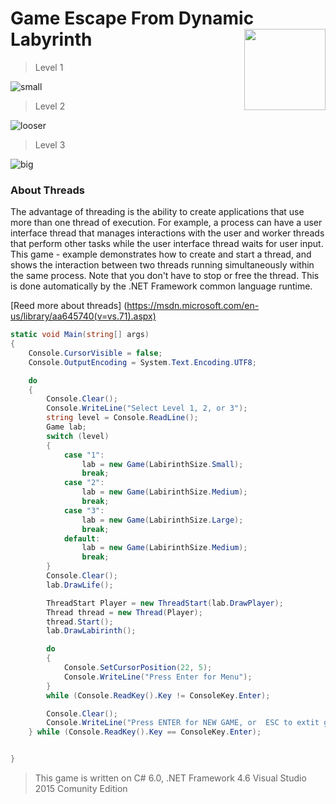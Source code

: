 # Game Escape From Dynamic Labyrinth  <img src="https://cloud.githubusercontent.com/assets/24522089/21962098/41a510c8-db36-11e6-95ef-eb392a0a1919.png" align="right" width="130px" height="130px" /> 

> Level 1

![small](https://cloud.githubusercontent.com/assets/24522089/22444148/38f63502-e75b-11e6-89eb-fb46962836d3.gif)


> Level 2

![looser](https://cloud.githubusercontent.com/assets/24522089/22404958/977d82ae-e654-11e6-9fdf-7adbfcf2be93.gif)


> Level 3

![big](https://cloud.githubusercontent.com/assets/24522089/22444224/76859ba6-e75b-11e6-83b4-f52756d64ebe.gif)


### About Threads

The advantage of threading is the ability to create applications that use more than one thread of execution. For example, a process can have a user interface thread that manages interactions with the user and worker threads that perform other tasks while the user interface thread waits for user input.
This game - example demonstrates how to create and start a thread, and shows the interaction between two threads running simultaneously within the same process. Note that you don't have to stop or free the thread. This is done automatically by the .NET Framework common language runtime.


[Reed more about threads] (https://msdn.microsoft.com/en-us/library/aa645740(v=vs.71).aspx)

```c#
static void Main(string[] args)
{
    Console.CursorVisible = false;
    Console.OutputEncoding = System.Text.Encoding.UTF8;

    do
    {
        Console.Clear();
        Console.WriteLine("Select Level 1, 2, or 3");
        string level = Console.ReadLine();
        Game lab;
        switch (level)
        {
            case "1":
                lab = new Game(LabirinthSize.Small);
                break;
            case "2":
                lab = new Game(LabirinthSize.Medium);
                break;
            case "3":
                lab = new Game(LabirinthSize.Large);
                break;
            default:
                lab = new Game(LabirinthSize.Medium);
                break;
        }
        Console.Clear();
        lab.DrawLife();

        ThreadStart Player = new ThreadStart(lab.DrawPlayer);
        Thread thread = new Thread(Player);
        thread.Start();
        lab.DrawLabirinth();

        do
        {
            Console.SetCursorPosition(22, 5);
            Console.WriteLine("Press Enter for Menu");
        }
        while (Console.ReadKey().Key != ConsoleKey.Enter);

        Console.Clear();
        Console.WriteLine("Press ENTER for NEW GAME, or  ESC to extit game"); 
    } while (Console.ReadKey().Key == ConsoleKey.Enter);


}
```

> This game is written on C# 6.0, .NET Framework 4.6 Visual Studio 2015 Comunity Edition
